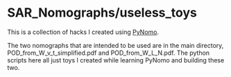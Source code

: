 # SAR_Nomographs/useless_toys

This is a collection of hacks I created using [PyNomo](http://www.pynomo.org/).

The two nomographs that are intended to be used are in the main directory,
POD_from_W_v_t_simplified.pdf and POD_from_W_L_N.pdf.  The python scripts
here all just toys I created while learning PyNomo and building these two.

